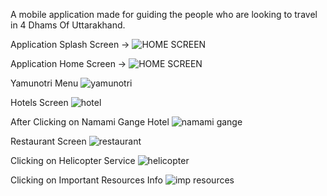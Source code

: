 A mobile application made for guiding the people who are looking to travel in 4 Dhams Of Uttarakhand.

Application Splash Screen ->
![HOME SCREEN](https://user-images.githubusercontent.com/45128430/176202718-77109c46-9d06-450f-aa65-b6af37183c9e.jpeg)

Application Home Screen ->
![HOME SCREEN](https://user-images.githubusercontent.com/45128430/176202824-c8d45aa6-709e-453d-9e3b-da4ea1b1ef12.jpeg)

Yamunotri Menu
![yamunotri](https://user-images.githubusercontent.com/45128430/176202933-f796cb3f-b448-4c16-8ebc-17ee81c7f783.jpeg)

Hotels Screen
![hotel](https://user-images.githubusercontent.com/45128430/176203065-41f57704-324e-4004-a390-cc6e70c8c1f4.jpeg)

After Clicking on Namami Gange Hotel
![namami gange](https://user-images.githubusercontent.com/45128430/176203197-2f83534e-c0a1-4236-a50b-cc854b8392c5.jpeg)


Restaurant Screen
![restaurant](https://user-images.githubusercontent.com/45128430/176203119-942e7abc-b3da-4b8f-9108-96250d89a750.jpeg)

Clicking on Helicopter Service
![helicopter](https://user-images.githubusercontent.com/45128430/176203608-f0f057e9-9938-4883-94d8-fa12dca40643.jpeg)


Clicking on Important Resources Info
![imp resources](https://user-images.githubusercontent.com/45128430/176203262-0a7b8503-ee9d-4486-aed5-8342910b1d57.jpeg)
